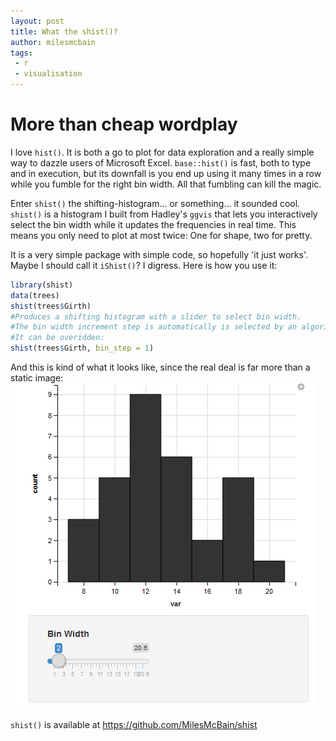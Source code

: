```yaml
---
layout: post
title: What the shist()?
author: milesmcbain
tags:
 - r
 - visualisation
---
```


More than cheap wordplay
========================

I love `hist()`. It is both a go to plot for data exploration and a really simple way to dazzle users of Microsoft Excel. `base::hist()` is fast, both to type and in execution, but its downfall is you end up using it many times in a row while you fumble for the right bin width. All that fumbling can kill the magic.

Enter `shist()` the shifting-histogram... or something... it sounded cool. `shist()` is a histogram I built from Hadley's `ggvis` that lets you interactively select the bin width while it updates the frequencies in real time. This means you only need to plot at most twice: One for shape, two for pretty.
<!---excerpt-break-->
It is a very simple package with simple code, so hopefully 'it just works'. Maybe I should call it `iShist()`? I digress. Here is how you use it:

``` r
library(shist)
data(trees)
shist(trees$Girth)
#Produces a shifting histogram with a slider to select bin width. 
#The bin width increment step is automatically is selected by an algorithm. 
#It can be overidden:
shist(trees$Girth, bin_step = 1)
```

And this is kind of what it looks like, since the real deal is far more than a static image: ![](/assets/2016-02-24-milesmcbain-shistogram/shist_trees.png)

`shist()` is available at [<https://github.com/MilesMcBain/shist>](https://github.com/MilesMcBain/shist)
